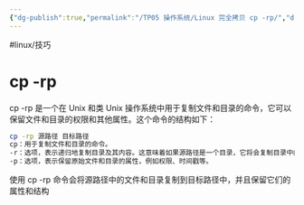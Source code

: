 ```yaml
---
{"dg-publish":true,"permalink":"/TP05 操作系统/Linux 完全拷贝 cp -rp/","dgPassFrontmatter":true,"created":"2023-08-10T10:24:21.571+08:00","updated":"2024-06-01T10:51:17.153+08:00"}
---
```


#linux/技巧
# cp -rp

cp -rp 是一个在 Unix 和类 Unix 操作系统中用于复制文件和目录的命令，它可以保留文件和目录的权限和其他属性。这个命令的结构如下：

```bash
cp -rp 源路径 目标路径
cp：用于复制文件和目录的命令。
-r：选项，表示递归地复制目录及其内容。这意味着如果源路径是一个目录，它将会复制目录中的所有内容，包括子目录和文件。
-p：选项，表示保留原始文件和目录的属性，例如权限、时间戳等。
```

使用 cp -rp 命令会将源路径中的文件和目录复制到目标路径中，并且保留它们的属性和结构